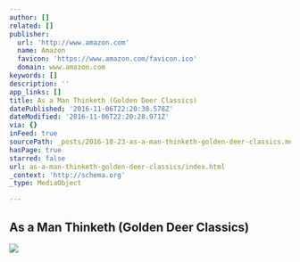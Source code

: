 ```yaml
---
author: []
related: []
publisher:
  url: 'http://www.amazon.com'
  name: Amazon
  favicon: 'https://www.amazon.com/favicon.ico'
  domain: www.amazon.com
keywords: []
description: ''
app_links: []
title: As a Man Thinketh (Golden Deer Classics)
datePublished: '2016-11-06T22:20:30.578Z'
dateModified: '2016-11-06T22:20:28.971Z'
via: {}
inFeed: true
sourcePath: _posts/2016-10-23-as-a-man-thinketh-golden-deer-classics.md
hasPage: true
starred: false
url: as-a-man-thinketh-golden-deer-classics/index.html
_context: 'http://schema.org'
_type: MediaObject

---
```

<article style=""><h1>As a Man Thinketh (Golden Deer Classics)</h1><img src="http://ecx.images-amazon.com/images/I/51DhcJkHupL.jpg" /></article>
